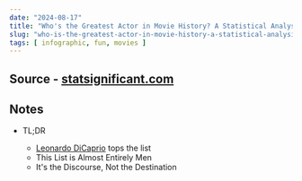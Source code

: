 ```yaml
---
date: "2024-08-17"
title: "Who's the Greatest Actor in Movie History? A Statistical Analysis"
slug: "who-is-the-greatest-actor-in-movie-history-a-statistical-analysis"
tags: [ infographic, fun, movies ]
---
```




## Source - [statsignificant.com][1]

## Notes
* TL;DR
  * [Leonardo DiCaprio][2] tops the list
  * This List is Almost Entirely Men
  * It's the Discourse, Not the Destination



   [1]: https://www.statsignificant.com/p/whos-the-greatest-actor-in-movie
   [2]: https://en.wikipedia.org/wiki/Leonardo_DiCaprio
